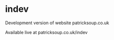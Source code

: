 # indev
Development version of website patricksoup.co.uk

Available live at patricksoup.co.uk/indev
